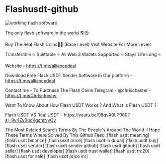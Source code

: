 # Flashusdt-github

![working flash software](https://github.com/elizabeth010/Fake-usdt-sender/assets/78324488/dfad115b-dacf-4deb-a7e9-d9ce19c7a336)

The only flash software in the world 🌎😏

Buy The Real Flash Coins💎🌉 (Base Level) Visit Website For More Levels

Transferable ⭐️ Splittable ⭐️ All Web 3 Wallets Supported ⭐️ Stays Life Long ⭐️

Website - https://t.me/alliancedeal

Download Free Flash USDT Sender Software In Our platform - https://t.me/alliancedeal 


Contact me - To Purchase The Flash Coins Telegram - @chrischester - https://t.me/Chrischester 

Want To Know About How Flash USDT Works ? And What Is Flash USDT ?

Flash USDT VS Real USDT - https://youtu.be/98qvX0LP980?si=9v4Zv0udKgcmNyQy



The Most Related Search Terms By The People's Around The World. I Hope These Terms Where Solved By This Github Feed. [flash usdt meaning] [flash usdt binance] [flash usdt price] [flash usdt in dubai] [flash usdt buy] [flash usdt sender] [flash usdt sender github] [flash usdt github] [flash usdt seller] [flash usdt developer] [flash usdt trust wallet] [flash usdt trc20] [flash usdt for sale] [flash usdt price inr]
